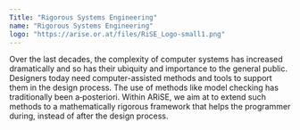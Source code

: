 ```yaml
---
Title: "Rigorous Systems Engineering"
name: "Rigorous Systems Engineering"
logo: "https://arise.or.at/files/RiSE_Logo-small1.png"
---
```

Over the last decades, the complexity of computer systems has increased dramatically and so has their ubiquity and importance to the general public. Designers today need computer-assisted methods and tools to support them in the design process. The use of methods like model checking has traditionally been a‑posteriori. Within ARiSE, we aim at to extend such methods to a mathematically rigorous framework that helps the programmer during, instead of after the design process.
